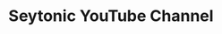 ---
title: Seytonic YouTube Channel
description: I break down and dissect cyber security related tech news.
url: https://www.youtube.com/@Seytonic
image:
    # url: '/assets/images/cafe.png'
    # alt: 'Cafe'
tags: ['youtube']
pubDate: 2023-11-11
draft: false
---